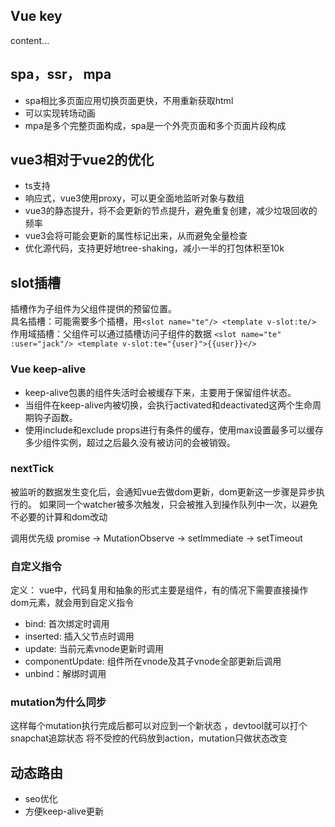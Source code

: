 ## Vue key
content...

## spa，ssr， mpa
- spa相比多页面应用切换页面更快，不用重新获取html
- 可以实现转场动画
- mpa是多个完整页面构成，spa是一个外壳页面和多个页面片段构成

## vue3相对于vue2的优化
- ts支持
- 响应式，vue3使用proxy，可以更全面地监听对象与数组
- vue3的静态提升，将不会更新的节点提升，避免重复创建，减少垃圾回收的频率
- vue3会将可能会更新的属性标记出来，从而避免全量检查
- 优化源代码，支持更好地tree-shaking，减小一半的打包体积至10k

## slot插槽

插槽作为子组件为父组件提供的预留位置。 <br/>
具名插槽：可能需要多个插槽，用```<slot name="te"/> <template v-slot:te/>```  <br/>
作用域插槽：父组件可以通过插槽访问子组件的数据 ```<slot name="te" :user="jack"/> <template v-slot:te="{user}">{{user}}</>```

### Vue keep-alive
- keep-alive包裹的组件失活时会被缓存下来，主要用于保留组件状态。  
- 当组件在keep-alive内被切换，会执行activated和deactivated这两个生命周期钩子函数。
- 使用include和exclude props进行有条件的缓存，使用max设置最多可以缓存多少组件实例，超过之后最久没有被访问的会被销毁。

### nextTick

被监听的数据发生变化后，会通知vue去做dom更新，dom更新这一步骤是异步执行的。
如果同一个watcher被多次触发，只会被推入到操作队列中一次，以避免不必要的计算和dom改动

调用优先级 promise -> MutationObserve -> setImmediate -> setTimeout

### 自定义指令

定义： vue中，代码复用和抽象的形式主要是组件，有的情况下需要直接操作dom元素，就会用到自定义指令

- bind: 首次绑定时调用 
- inserted: 插入父节点时调用 
- update: 当前元素vnode更新时调用
- componentUpdate: 组件所在vnode及其子vnode全部更新后调用
- unbind：解绑时调用

### mutation为什么同步

这样每个mutation执行完成后都可以对应到一个新状态 ，devtool就可以打个snapchat追踪状态
将不受控的代码放到action，mutation只做状态改变

## 动态路由
- seo优化
- 方便keep-alive更新